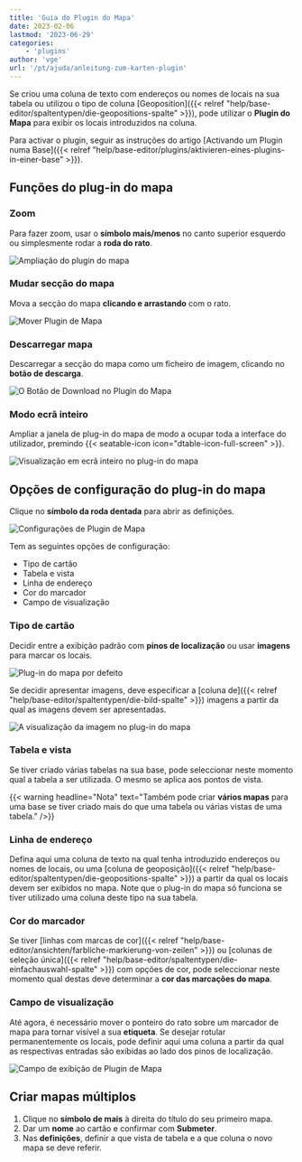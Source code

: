 ```yaml
---
title: 'Guia do Plugin do Mapa'
date: 2023-02-06
lastmod: '2023-06-29'
categories:
    - 'plugins'
author: 'vge'
url: '/pt/ajuda/anleitung-zum-karten-plugin'
---
```


Se criou uma coluna de texto com endereços ou nomes de locais na sua tabela ou utilizou o tipo de coluna [Geoposition]({{< relref "help/base-editor/spaltentypen/die-geopositions-spalte" >}}), pode utilizar o **Plugin do Mapa** para exibir os locais introduzidos na coluna.

Para activar o plugin, seguir as instruções do artigo [Activando um Plugin numa Base]({{< relref "help/base-editor/plugins/aktivieren-eines-plugins-in-einer-base" >}}).

## Funções do plug-in do mapa

### Zoom

Para fazer zoom, usar o **símbolo mais/menos** no canto superior esquerdo ou simplesmente rodar a **roda do rato**.

![Ampliação do plugin do mapa](images/zoom.png)

### Mudar secção do mapa

Mova a secção do mapa **clicando e arrastando** com o rato.

![Mover Plugin de Mapa](images/Karten-Plugin.gif)

### Descarregar mapa

Descarregar a secção do mapa como um ficheiro de imagem, clicando no **botão de descarga**.

![O Botão de Download no Plugin do Mapa](images/download-button.png)

### Modo ecrã inteiro

Ampliar a janela de plug-in do mapa de modo a ocupar toda a interface do utilizador, premindo {{< seatable-icon icon="dtable-icon-full-screen" >}}.

![Visualização em ecrã inteiro no plug-in do mapa](images/ganzer-bildschirm.png)

## Opções de configuração do plug-in do mapa

Clique no **símbolo da roda dentada** para abrir as definições.

![Configurações de Plugin de Mapa](images/setting.png)

Tem as seguintes opções de configuração:

- Tipo de cartão
- Tabela e vista
- Linha de endereço
- Cor do marcador
- Campo de visualização

### Tipo de cartão

Decidir entre a exibição padrão com **pinos de localização** ou usar **imagens** para marcar os locais.

![Plug-in do mapa por defeito](images/default-map.png)

Se decidir apresentar imagens, deve especificar a [coluna de]({{< relref "help/base-editor/spaltentypen/die-bild-spalte" >}}) imagens a partir da qual as imagens devem ser apresentadas.

![A visualização da imagem no plug-in do mapa](images/bildanzeige.png)

### Tabela e vista

Se tiver criado várias tabelas na sua base, pode seleccionar neste momento qual a tabela a ser utilizada. O mesmo se aplica aos pontos de vista.

{{< warning  headline="Nota"  text="Também pode criar **vários mapas** para uma base se tiver criado mais do que uma tabela ou várias vistas de uma tabela." />}}

### Linha de endereço

Defina aqui uma coluna de texto na qual tenha introduzido endereços ou nomes de locais, ou uma [coluna de geoposição]({{< relref "help/base-editor/spaltentypen/die-geopositions-spalte" >}}) a partir da qual os locais devem ser exibidos no mapa. Note que o plug-in do mapa só funciona se tiver utilizado uma coluna deste tipo na sua tabela.

### Cor do marcador

Se tiver [linhas com marcas de cor]({{< relref "help/base-editor/ansichten/farbliche-markierung-von-zeilen" >}}) ou [colunas de seleção única]({{< relref "help/base-editor/spaltentypen/die-einfachauswahl-spalte" >}}) com opções de cor, pode seleccionar neste momento qual destas deve determinar a **cor das marcações do mapa**.

### Campo de visualização

Até agora, é necessário mover o ponteiro do rato sobre um marcador de mapa para tornar visível a sua **etiqueta**. Se desejar rotular permanentemente os locais, pode definir aqui uma coluna a partir da qual as respectivas entradas são exibidas ao lado dos pinos de localização.

![Campo de exibição de Plugin de Mapa](images/anzeigefeld-1.png)

## Criar mapas múltiplos

1. Clique no **símbolo de mais** à direita do título do seu primeiro mapa.
2. Dar um **nome** ao cartão e confirmar com **Submeter**.
3. Nas **definições**, definir a que vista de tabela e a que coluna o novo mapa se deve referir.
